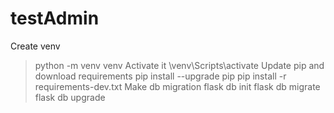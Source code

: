 # testAdmin
Create venv
> python -m venv venv
Activate it
> \venv\Scripts\activate
Update pip and download requirements
> pip install --upgrade pip
> pip install -r requirements-dev.txt
Make db migration
> flask db init
> flask db migrate
> flask db upgrade
